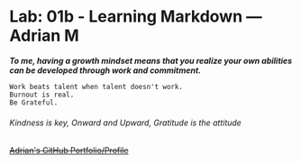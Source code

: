 # Lab: 01b - Learning Markdown — Adrian M

***To me, having a growth mindset means that you realize your own abilities can be developed through work and commitment.***

    Work beats talent when talent doesn't work.
    Burnout is real.
    Be Grateful.


###### Kindness is key, Onward and Upward, Gratitude is the attitude

~~[Adrian's GitHub Portfolio/Profile](https://github.com/hirobius)~~
